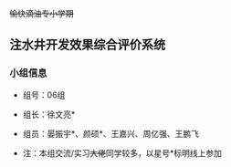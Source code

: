 ~~愉快滴油专小学期~~
## 注水井开发效果综合评价系统
### 小组信息
- 组号：06组
- 组长：徐文亮*
- 组员：晏振宇*、颜硕*、王嘉兴、周亿强、王鹏飞

- 注：本组交流/实习~~大佬~~同学较多，以星号*标明线上参加